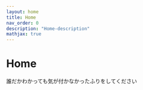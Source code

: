 ```yaml
---
layout: home
title: Home
nav_order: 0
description: "Home-description"
mathjax: true
---
```


# Home

誰だかわかっても気が付かなかったふりをしてください